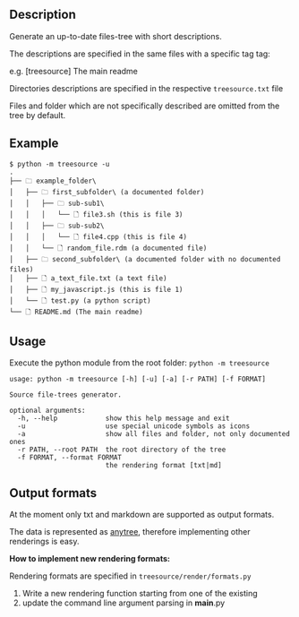 ## Description
Generate an up-to-date files-tree with short descriptions.

The descriptions are specified in the same files with a specific tag tag:

e.g. [treesource] The main readme

Directories descriptions are specified in the respective `treesource.txt` file

Files and folder which are not specifically described are omitted from the tree by default.

## Example
```
$ python -m treesource -u
.
├── 🗀 example_folder\
│   ├── 🗀 first_subfolder\ (a documented folder)
│   │   ├── 🗀 sub-sub1\
│   │   │   └── 🗋 file3.sh (this is file 3)
│   │   ├── 🗀 sub-sub2\
│   │   │   └── 🗋 file4.cpp (this is file 4)
│   │   └── 🗋 random_file.rdm (a documented file)
│   ├── 🗀 second_subfolder\ (a documented folder with no documented files)
│   ├── 🗋 a_text_file.txt (a text file)
│   ├── 🗋 my_javascript.js (this is file 1)
│   └── 🗋 test.py (a python script)
└── 🗋 README.md (The main readme)
```

## Usage
Execute the python module from the root folder: `python -m treesource`
```
usage: python -m treesource [-h] [-u] [-a] [-r PATH] [-f FORMAT]

Source file-trees generator.

optional arguments:
  -h, --help            show this help message and exit
  -u                    use special unicode symbols as icons
  -a                    show all files and folder, not only documented ones
  -r PATH, --root PATH  the root directory of the tree
  -f FORMAT, --format FORMAT
                        the rendering format [txt|md]
```

## Output formats
At the moment only txt and markdown are supported as output formats.

The data is represented as [anytree](https://anytree.readthedocs.io/en/2.8.0/index.html), therefore implementing other renderings is easy.

**How to implement new rendering formats:**

Rendering formats are specified in `treesource/render/formats.py`
1. Write a new rendering function starting from one of the existing
2. update the command line argument parsing in __main__.py
